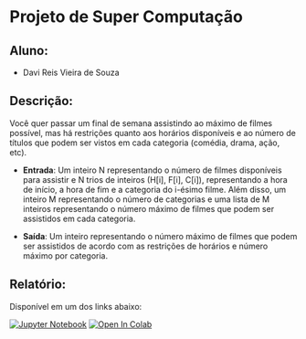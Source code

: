 # Projeto de Super Computação

## Aluno:

- Davi Reis Vieira de Souza

## Descrição:

Você quer passar um final de semana assistindo ao máximo de filmes possível, mas há restrições quanto aos horários disponíveis e ao número de títulos que podem ser vistos em cada categoria (comédia, drama, ação, etc).

- **Entrada**: Um inteiro N representando o número de filmes disponíveis para assistir e N trios de inteiros (H[i], F[i], C[i]), representando a hora de início, a hora de fim e a categoria do i-ésimo filme. Além disso, um inteiro M representando o número de categorias e uma lista de M inteiros representando o número máximo de filmes que podem ser assistidos em cada categoria.

- **Saída**: Um inteiro representando o número máximo de filmes que podem ser assistidos de acordo com as restrições de horários e número máximo por categoria.

## Relatório:

Disponível em um dos links abaixo:

[![Jupyter Notebook](https://img.shields.io/badge/jupyter-%23FA0F00.svg?style=for-the-badge&logo=jupyter&logoColor=white)](https://github.com/DaviReisVieira/Projeto-SuperComp/blob/main/EntregaParcial.ipynb)
[![Open In Colab](https://colab.research.google.com/assets/colab-badge.svg)](https://colab.research.google.com/github/DaviReisVieira/Projeto-SuperComp/blob/main/EntregaParcial.ipynb)
